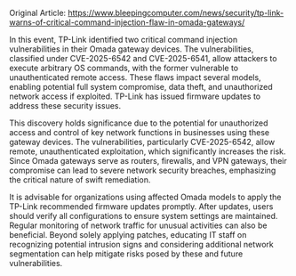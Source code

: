 Original Article: https://www.bleepingcomputer.com/news/security/tp-link-warns-of-critical-command-injection-flaw-in-omada-gateways/

In this event, TP-Link identified two critical command injection vulnerabilities in their Omada gateway devices. The vulnerabilities, classified under CVE-2025-6542 and CVE-2025-6541, allow attackers to execute arbitrary OS commands, with the former vulnerable to unauthenticated remote access. These flaws impact several models, enabling potential full system compromise, data theft, and unauthorized network access if exploited. TP-Link has issued firmware updates to address these security issues.

This discovery holds significance due to the potential for unauthorized access and control of key network functions in businesses using these gateway devices. The vulnerabilities, particularly CVE-2025-6542, allow remote, unauthenticated exploitation, which significantly increases the risk. Since Omada gateways serve as routers, firewalls, and VPN gateways, their compromise can lead to severe network security breaches, emphasizing the critical nature of swift remediation.

It is advisable for organizations using affected Omada models to apply the TP-Link recommended firmware updates promptly. After updates, users should verify all configurations to ensure system settings are maintained. Regular monitoring of network traffic for unusual activities can also be beneficial. Beyond solely applying patches, educating IT staff on recognizing potential intrusion signs and considering additional network segmentation can help mitigate risks posed by these and future vulnerabilities.
